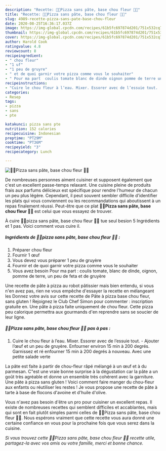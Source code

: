 ```yaml
---
description: "Recette: 🍕🥗Pizza sans pâte, base chou fleur 🍕🥗"
title: "Recette: 🍕🥗Pizza sans pâte, base chou fleur 🍕🥗"
slug: 4989-recette-pizza-sans-pate-base-chou-fleur
date: 2020-08-25T16:36:17.037Z
image: https://img-global.cpcdn.com/recipes/61b5fc697874d201/751x532cq70/🍕🥗pizza-sans-pate-base-chou-fleur-🍕🥗-photo-principale-de-la-recette.jpg
thumbnail: https://img-global.cpcdn.com/recipes/61b5fc697874d201/751x532cq70/🍕🥗pizza-sans-pate-base-chou-fleur-🍕🥗-photo-principale-de-la-recette.jpg
cover: https://img-global.cpcdn.com/recipes/61b5fc697874d201/751x532cq70/🍕🥗pizza-sans-pate-base-chou-fleur-🍕🥗-photo-principale-de-la-recette.jpg
author: Harold Cook
ratingvalue: 4.8
reviewcount: 8
recipeingredient:
- " chou fleur"
- "1 uf"
- "1 peu de gruyre"
- " et de quoi garnir votre pizza comme vous le souhaiter"
- " Pour ma part  coulis tomate blanc de dinde oignon pomme de terre un peu de feta et de gruyre"
recipeinstructions:
- "Cuire le chou fleur à l’eau. Mixer. Essorer avec de l’essuie tout.  Ajouter l’œuf et un peu de gruyère. Enfourner environ 15 min à 200 degrés. Garnissez et ré enfourner 15 min à 200 degrés à nouveau. Avec une petite salade verte"
categories:
- Resep
tags:
- pizza
- sans
- pte

katakunci: pizza sans pte 
nutrition: 152 calories
recipecuisine: Indonesian
preptime: "PT29M"
cooktime: "PT36M"
recipeyield: "3"
recipecategory: Lunch

---
```



![🍕🥗Pizza sans pâte, base chou fleur 🍕🥗](https://img-global.cpcdn.com/recipes/61b5fc697874d201/751x532cq70/🍕🥗pizza-sans-pate-base-chou-fleur-🍕🥗-photo-principale-de-la-recette.jpg)

De nombreuses personnes aiment cuisiner et supposent également que c'est un excellent passe-temps relaxant. Une cuisine pleine de produits frais aux parfums délicieux est spécifique pour rendre l'humeur de chacun un peu plus légère. Cependant, il peut souvent sembler difficile d'identifier les plats qui vous conviennent ou les recommandations qui aboutissent à un repas finalement réussi. Peut-être que ce plat <strong> 🍕🥗Pizza sans pâte, base chou fleur 🍕🥗 </strong> est celui que vous essayez de trouver.

<!--inarticleads1-->

À cuire 🍕🥗pizza sans pâte, base chou fleur 🍕🥗 tue seul besion 5 Ingrédients et 1 pas. Voici comment vous cuire il.

##### Ingrédients de 🍕🥗pizza sans pâte, base chou fleur 🍕🥗 :

1. Préparer  chou fleur
1. Fournir 1 œuf
1. Vous devez vous préparer 1 peu de gruyère
1. Fournir  et de quoi garnir votre pizza comme vous le souhaiter
1. Vous avez besoin  Pour ma part : coulis tomate, blanc de dinde, oignon, pomme de terre, un peu de feta et de gruyère


Une recette de pâte à pizza au robot pâtissier mais bien entendu, si vous n&#39;en avez pas, rien ne vous empêche d&#39;essayer la recette en mélangeant les Donnez votre avis sur cette recette de Pâte à pizza base chou fleur, sans gluten ! Rejoignez le Club Chef Simon pour commenter : inscription gratuite en. Une pâte à pizza faite uniquement de chou fleur. Cette pizza peu calorique permettra aux gourmands d&#39;en reprendre sans se soucier de leur ligne. 

<!--inarticleads2-->

##### 🍕🥗Pizza sans pâte, base chou fleur 🍕🥗 pas à pas :

1. Cuire le chou fleur à l’eau. Mixer. Essorer avec de l’essuie tout.  - Ajouter l’œuf et un peu de gruyère. Enfourner environ 15 min à 200 degrés. Garnissez et ré enfourner 15 min à 200 degrés à nouveau. Avec une petite salade verte


La pâte est faite à partir de chou-fleur râpé mélangé à un œuf et à du parmesan. C&#34;est une vraie bonne surprise à la dégustation car la pâte a un goût très agréable et donne un ensemble très cohérent avec la garniture. Une pâte à pizza sans gluten ! Voici comment faire manger du chou-fleur aux enfants ou réutiliser les restes ! Je vous propose une recette de pâte à tarte à base de flocons d&#39;avoine et d&#39;huile d&#39;olive. 

<!--inarticleads1-->

<p>
Vous n'avez pas besoin d'être un pro pour cuisiner un excellent repas. Il existe de nombreuses recettes qui semblent difficiles et accablantes, mais qui sont en fait plutôt simples parmi celles de 🍕🥗Pizza sans pâte, base chou fleur 🍕🥗. Nous espérons vraiment que cette recette vous aura donné une certaine confiance en vous pour la prochaine fois que vous serez dans la cuisine.
</p>

<p>
<i>Si vous trouvez cette 🍕🥗Pizza sans pâte, base chou fleur 🍕🥗 recette utile, partagez-la avec vos amis ou votre famille, merci et bonne chance.</i>
</p>

